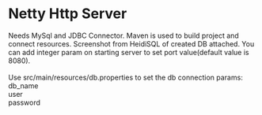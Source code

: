 <h1>Netty Http Server</h1>
Needs MySql and JDBC Connector. Maven is used to build project and connect resources. Screenshot from HeidiSQL of created DB attached. You can add integer param on starting server to set port value(default value is 8080).<br><br>
Use src/main/resources/db.properties to set the db connection params:<br>
db_name<br>
user<br>
password<br>

